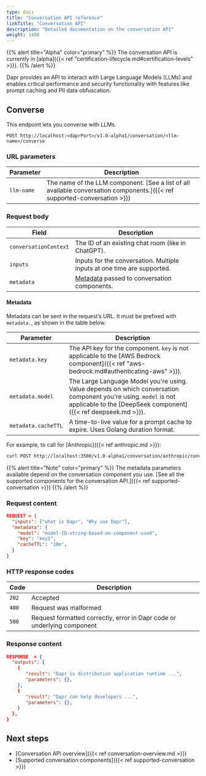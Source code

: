 ```yaml
---
type: docs
title: "Conversation API reference"
linkTitle: "Conversation API"
description: "Detailed documentation on the conversation API"
weight: 1400
---
```


{{% alert title="Alpha" color="primary" %}}
The conversation API is currently in [alpha]({{< ref "certification-lifecycle.md#certification-levels" >}}).
{{% /alert %}}

Dapr provides an API to interact with Large Language Models (LLMs) and enables critical performance and security functionality with features like prompt caching and PII data obfuscation.

## Converse

This endpoint lets you converse with LLMs.

```
POST http://localhost:<daprPort>/v1.0-alpha1/conversation/<llm-name>/converse
```

### URL parameters

| Parameter | Description |
| --------- | ----------- |
| `llm-name` | The name of the LLM component. [See a list of all available conversation components.]({{< ref supported-conversation >}})

### Request body

| Field | Description |
| --------- | ----------- |
| `conversationContext` | The ID of an existing chat room (like in ChatGPT). |
| `inputs` | Inputs for the conversation. Multiple inputs at one time are supported. |
| `metadata` | [Metadata](#metadata) passed to conversation components. |

#### Metadata

Metadata can be sent in the request’s URL. It must be prefixed with `metadata.`, as shown in the table below.

| Parameter | Description |
| --------- | ----------- |
| `metadata.key` | The API key for the component. `key` is not applicable to the [AWS Bedrock component]({{< ref "aws-bedrock.md#authenticating-aws" >}}). |
| `metadata.model` | The Large Language Model you're using. Value depends on which conversation component you're using. `model` is not applicable to the [DeepSeek component]({{< ref deepseek.md >}}). |
| `metadata.cacheTTL` | A time-to-live value for a prompt cache to expire. Uses Golang duration format. |

For example, to call for [Anthropic]({{< ref anthropic.md >}}):

```bash
curl POST http://localhost:3500/v1.0-alpha1/conversation/anthropic/converse?metadata.key=key1&metadata.model=claude-3-5-sonnet-20240620&metadata.cacheTTL=10m
```

{{% alert title="Note" color="primary" %}}
The metadata parameters available depend on the conversation component you use. [See all the supported components for the conversation API.]({{< ref supported-conversation >}})
{{% /alert %}}

### Request content

```json
REQUEST = {
  "inputs": ["what is Dapr", "Why use Dapr"],
  "metadata": {
    "model": "model-ID-string-based-on-component-used",
    "key": "key1",
    "cacheTTL": "10m",
  }
}
```

### HTTP response codes

Code | Description
---- | -----------
`202`  | Accepted
`400`  | Request was malformed
`500`  | Request formatted correctly, error in Dapr code or underlying component

### Response content

```json
RESPONSE  = {
  "outputs": {
    {
       "result": "Dapr is distribution application runtime ...",
       "parameters": {},
    },
    {
       "result": "Dapr can help developers ...",
       "parameters": {},
    }
  },
}
```

## Next steps

- [Conversation API overview]({{< ref conversation-overview.md >}})
- [Supported conversation components]({{< ref supported-conversation >}})